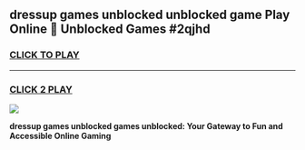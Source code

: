 
## dressup games unblocked unblocked game Play Online 👋 Unblocked Games #2qjhd
<h3>
<a href="https://premium.freeplayer.one?title=dressup_games_unblocked&ref=21F">CLICK TO PLAY</a></h3>
<hr>

<h3>
<a href="https://premium.freeplayer.one?title=dressup_games_unblocked&ref=21F">CLICK 2 PLAY</a>
  
</h3>

<a href="https://premium.freeplayer.one?title=dressup_games_unblocked&ref=21F/"><img src="https://clearcache.store/games.png"></a>


**dressup games unblocked games unblocked: Your Gateway to Fun and Accessible Online Gaming**
